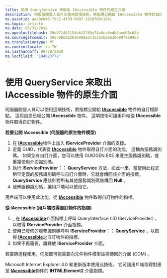 ```yaml
---
title: 使用 QueryService 來取出 IAccessible 物件的原生介面
description: 伺服器開發人員可以使用這項技術，將指標公開給 IAccessible 物件的自訂檔節點。 這假設您已經公開 IAccessible 物件。 這項技術可讓用戶端從 IAccessible 物件取得自訂物件。
ms.assetid: aaa0e840-f8c2-4f3d-9d97-1910f00c1041
ms.topic: article
ms.date: 05/31/2018
ms.openlocfilehash: 29d971462154eb12789a74e8cc6edb5aed68c84b
ms.sourcegitcommit: 592c9bbd22ba69802dc353bcb5eb30699f9e9403
ms.translationtype: MT
ms.contentlocale: zh-TW
ms.lasthandoff: 08/20/2020
ms.locfileid: "104023772"
---
```

# <a name="use-queryservice-to-retrieve-a-native-interface-for-an-iaccessible-object"></a>使用 QueryService 來取出 IAccessible 物件的原生介面

伺服器開發人員可以使用這項技術，將指標公開給 [**IAccessible**](/windows/desktop/api/oleacc/nn-oleacc-iaccessible) 物件的自訂檔節點。 這假設您已經公開 **IAccessible** 物件。 這項技術可讓用戶端從 **IAccessible** 物件取得自訂物件。

**若要公開 IAccessible (伺服器的原生物件模型)**

1.  在 [**IAccessible**](/windows/desktop/api/oleacc/nn-oleacc-iaccessible)物件上加入 **IServiceProvider** 介面的支援。
2.  定義 GUID，代表從 [**IAccessible**](/windows/desktop/api/oleacc/nn-oleacc-iaccessible) 物件取得自訂介面的功能。 這稱為服務識別碼。 如果您有自訂介面，您可以使用 GUIDGEN.EXE 來產生服務識別碼，或重複使用介面識別碼。
3.  執行 **IServiceProvider：： QueryService** 方法，如此一來，當使用此程式稍早定義的服務識別碼呼叫自訂介面時，它就會傳回該介面的指標。 **QueryService** 應該針對所有其他服務識別碼值傳回 **Null** 。
4.  發佈服務識別碼，讓用戶端可以使用它。

用戶端可以使用此功能，從 [**IAccessible**](/windows/desktop/api/oleacc/nn-oleacc-iaccessible) 物件取得自訂物件的指標。

**從 IAccessible (用戶端取得自訂物件的指標)**

1.  [](/windows/desktop/api/unknwn/nf-unknwn-iunknown-queryinterface(q)) \_ 在 [**IAccessible**](/windows/desktop/api/oleacc/nn-oleacc-iaccessible)介面指標上呼叫 QueryInterface (IID IServiceProvider) ，以取得 **IServiceProvider** 介面指標。
2.  使用已發佈的服務識別碼呼叫 **IServiceProvider：： QueryService** ，以取得 [**IAccessible**](/windows/desktop/api/oleacc/nn-oleacc-iaccessible)之自訂物件的指標。
3.  如果不再需要，請釋放 **IServiceProvider** 介面。

若要跨進程使用，伺服器可能需要向元件物件模型註冊傳回的介面 (COM) 。

Microsoft Internet Explorer 4.0 和更新版本使用此技術。 它可讓用戶端取得對應至 [**IAccessible**](/windows/desktop/api/oleacc/nn-oleacc-iaccessible)物件的 **IHTMLElement2** 介面指標。

 

 